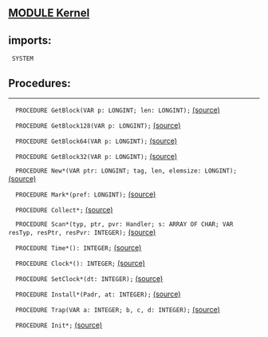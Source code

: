 
## [MODULE Kernel](https://github.com/io-core/Kernel/blob/main/Kernel.Mod)

  ## imports:
` SYSTEM`
## Procedures:
---

`  PROCEDURE GetBlock(VAR p: LONGINT; len: LONGINT);` [(source)](https://github.com/io-core/Kernel/blob/main/Kernel.Mod#L37)


`  PROCEDURE GetBlock128(VAR p: LONGINT);` [(source)](https://github.com/io-core/Kernel/blob/main/Kernel.Mod#L56)


`  PROCEDURE GetBlock64(VAR p: LONGINT);` [(source)](https://github.com/io-core/Kernel/blob/main/Kernel.Mod#L65)


`  PROCEDURE GetBlock32(VAR p: LONGINT);` [(source)](https://github.com/io-core/Kernel/blob/main/Kernel.Mod#L74)


`  PROCEDURE New*(VAR ptr: LONGINT; tag, len, elemsize: LONGINT);` [(source)](https://github.com/io-core/Kernel/blob/main/Kernel.Mod#L83)


`  PROCEDURE Mark*(pref: LONGINT);` [(source)](https://github.com/io-core/Kernel/blob/main/Kernel.Mod#L115)


`  PROCEDURE Collect*;` [(source)](https://github.com/io-core/Kernel/blob/main/Kernel.Mod#L159)


`  PROCEDURE Scan*(typ, ptr, pvr: Handler; s: ARRAY OF CHAR; VAR resTyp, resPtr, resPvr: INTEGER);` [(source)](https://github.com/io-core/Kernel/blob/main/Kernel.Mod#L193)


`  PROCEDURE Time*(): INTEGER;` [(source)](https://github.com/io-core/Kernel/blob/main/Kernel.Mod#L258)


`  PROCEDURE Clock*(): INTEGER;` [(source)](https://github.com/io-core/Kernel/blob/main/Kernel.Mod#L263)


`  PROCEDURE SetClock*(dt: INTEGER);` [(source)](https://github.com/io-core/Kernel/blob/main/Kernel.Mod#L267)


`  PROCEDURE Install*(Padr, at: INTEGER);` [(source)](https://github.com/io-core/Kernel/blob/main/Kernel.Mod#L271)


`  PROCEDURE Trap(VAR a: INTEGER; b, c, d: INTEGER);` [(source)](https://github.com/io-core/Kernel/blob/main/Kernel.Mod#L275)


`  PROCEDURE Init*;` [(source)](https://github.com/io-core/Kernel/blob/main/Kernel.Mod#L283)

